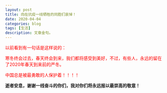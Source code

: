 ```yaml
---
layout: post
title: 向在抗疫一线牺牲的同胞们哀悼！
date: 2020-04-04
categories: blog
tags: [生活]
description: 文章金句。
---
```


<p style="color: red;">以前看到有一句话是这样说的：</p>

<p style="color: red;">寒冬终会过去，春天终会到来，我们都将感受到美好，不过，有些人，永远的留在了2020年春天到来前的严冬。</p>

<p style="color: red;">中国总是被最勇敢的人保护着！！！！</p>

**逝者安息，谢谢一线奋斗的你们，我对你们将永远报以最崇高的敬意！**













